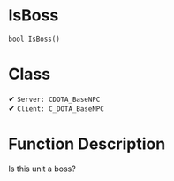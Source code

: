 # IsBoss
```
bool IsBoss()
```
# Class
✔ `Server: CDOTA_BaseNPC`  
✔ `Client: C_DOTA_BaseNPC`  

# Function Description
Is this unit a boss?
